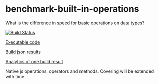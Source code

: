 # benchmark-built-in-operations

What is the difference in speed for basic operations on data types?

[![Build Status](https://travis-ci.org/evolvator/benchmark-built-in-operations.svg?branch=master)](https://travis-ci.org/evolvator/benchmark-built-in-operations)

[Executable code](https://github.com/evolvator/benchmark-built-in-operations/tree/code)

[Build json results](https://github.com/evolvator/benchmark-built-in-operations/tree/results)

[Analytics of one build result](https://ivansglazunov.github.io/json-table-viewer/#/{%22path%22%3A%22https%3A%2F%2Fraw.githubusercontent.com%2Fevolvator%2Fbenchmark-built-in-operations%2Fresults%2Flast.json%22%2C%22sorted%22%3A[{%22id%22%3A%22suite%22%2C%22desc%22%3Atrue}%2C{%22id%22%3A%22os%22%2C%22desc%22%3Afalse}%2C{%22id%22%3A%22platform%22%2C%22desc%22%3Afalse}%2C{%22id%22%3A%22version%22%2C%22desc%22%3Atrue}%2C{%22id%22%3A%22percent%22%2C%22desc%22%3Atrue}]%2C%22filtered%22%3A[{%22id%22%3A%22version%22%2C%22value%22%3A{%22allowed%22%3A[%2210.4.0%22]%2C%22regexp%22%3A%22%22}}%2C{%22id%22%3A%22os%22%2C%22value%22%3A{%22allowed%22%3A[%22Linux%2064-bit%22]%2C%22regexp%22%3A%22%22}}]%2C%22page%22%3A0%2C%22pageSize%22%3A50})

Native js operations, operators and methods.
Covering will be extended with time.